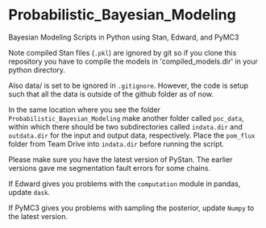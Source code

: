 # Probabilistic_Bayesian_Modeling
Bayesian Modeling Scripts in Python using Stan, Edward, and PyMC3

Note compiled Stan files (`.pkl`) are ignored by git so if you
clone this repository you have to compile the models in
'compiled_models.dir' in your python directory.

Also data/ is set to be ignored in `.gitignore`. However, the code is
setup such that all the data is outside of the github folder as of now.

In the same location where you see the folder `Probabilistic_Bayesian_Modeling` make
another folder called `poc_data`, within which there should be two subdirectories
called `indata.dir` and `outdata.dir` for the input and output data, respectively.
Place the `pom_flux` folder from Team Drive into `indata.dir` before running the script.

Please make sure you have the latest version of PyStan. The earlier
versions gave me segmentation fault errors for some chains.

If Edward gives you problems with the `computation` module in pandas, update `dask`.

If PyMC3 gives you problems with sampling the posterior, update `Numpy` to the latest version.
